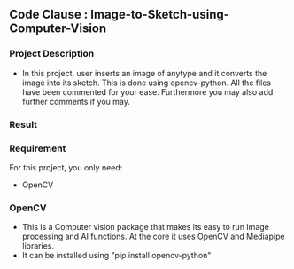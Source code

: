 ## Code Clause : Image-to-Sketch-using-Computer-Vision
### Project Description
- In this project, user inserts an image of anytype and it converts the image into its sketch. This is done using opencv-python. All the files have been commented for your ease. Furthermore you may also add further comments if you may.
### Result

### Requirement
For this project, you only need:
- OpenCV
### OpenCV
- This is a Computer vision package that makes its easy to run Image processing and AI functions. At the core it uses OpenCV and Mediapipe libraries.
- It can be installed using "pip install opencv-python"

